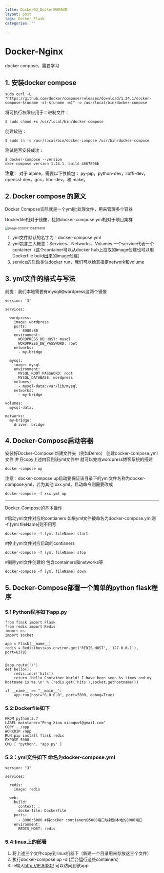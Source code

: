 ```yaml
---
title: Docker03_Docker网络配置
layout: post
tags: Docker_Flask
categories: ''

---
```

# Docker-Nginx

docker conpose，需要学习

## 1. 安装docker compose

```linux
sudo curl -L "https://github.com/docker/compose/releases/download/1.24.1/docker-compose-$(uname -s)-$(uname -m)" -o /usr/local/bin/docker-compose
```

将可执行权限应用于二进制文件：

```
$ sudo chmod +x /usr/local/bin/docker-compose
```

创建软链：

```
$ sudo ln -s /usr/local/bin/docker-compose /usr/bin/docker-compose
```

测试是否安装成功：

```
$ docker-compose --version
cker-compose version 1.24.1, build 4667896b
```

**注意**： 对于 alpine，需要以下依赖包： py-pip，python-dev，libffi-dev，openssl-dev，gcc，libc-dev，和 make。

## 2. Docker compose 的意义

Docker Compose实际就是一个yml批处理文件，用来管理多个容器

Dockerfile相对于镜像，犹如docker-compose.yml相对于项目集群

<img src="C:\Users\zheng\AppData\Roaming\Typora\typora-user-images\image-20200711084748151.png" alt="image-20200711084748151" style="zoom: 67%;" />

1. yml文件默认的名字为：docker-compose.yml
2. yml包含三大概念：Services、Networks、Volumes
   一个service代表一个container（这个container可以从docker hub上拉取的image创建也可以用Dockerfile build出来的image创建）
3. service的启动类似docker run，我们可以给其指定network和volume
   

## 3. yml文件的格式与写法

前提：我们本地需要有mysql和wordpress这两个镜像

```
version: '3'

services:

  wordpress:
    image: wordpress
    ports:
      - 8080:80
    environment:
      WORDPRESS_DB_HOST: mysql
      WORDPRESS_DB_PASSWORD: root
    networks:
      - my-bridge

  mysql:
    image: mysql
    environment:
      MYSQL_ROOT_PASSWORD: root
      MYSQL_DATABASE: wordpress
    volumes:
      - mysql-data:/var/lib/mysql
    networks:
      - my-bridge

volumes:
  mysql-data:

networks:
  my-bridge:
    driver: bridge

```

## 4. Docker-Compose启动容器

安装好Docker-Compose
新建文件夹（例如Demo）
创建docker-compose.yml文件 并且copy上述内容到该yml文件中 就可以完成wordpress博客系统的搭建

```
docker-compose up
```

注意：docker-compose up启动要保证该目录下的yml文件名称为docker-compose.yml，若为其他 xxx.yml，启动命令则需要改成

    docker-compose -f xxx.yml up
---

Docker-Compose的基本操作

#启动yml文件对应的contianers 如果yml文件被命名为docker-compose.yml则 -f [yml fileName]则不用写

```
docker-compose -f [yml fileName] start 
```

#停止yml文件对应启动的contianers

```
docker-compose -f [yml fileName] stop
```

#删除yml文件创建的 包含containers和networks等

```
docker-compose -f [yml fileName] down
```



## 5. Docker-Compose部署一个简单的python flask程序

### 5.1 Python程序如下app.py

```
from flask import Flask
from redis import Redis
import os
import socket

app = Flask(__name__)
redis = Redis(host=os.environ.get('REDIS_HOST', '127.0.0.1'), port=6379)


@app.route('/')
def hello():
    redis.incr('hits')
    return 'Hello Container World! I have been seen %s times and my hostname is %s.\n' % (redis.get('hits'),socket.gethostname())

if __name__ == "__main__":
    app.run(host="0.0.0.0", port=5000, debug=True)
```

### 5.2:Dockerfile如下

```
FROM python:2.7
LABEL maintaner="Peng Xiao xiaoquwl@gmail.com"
COPY . /app
WORKDIR /app
RUN pip install flask redis
EXPOSE 5000
CMD [ "python", "app.py" ]
```

### 5.3：yml文件如下 命名为docker-compose.yml

```
version: "3"

services:

  redis:
    image: redis

  web:
    build:
      context: .
      dockerfile: Dockerfile
    ports:
      - 8080:5000 #将docker contianer的5000端口映射到本地的8080端口
    environment:
      REDIS_HOST: redis
```

### 5.4:linux上的部署

1. 将上述三个文件copy到linux机器下（新建一个目录用来存放这三个文件）
2. 执行docker-compose up -d (后台运行这些containers)
3. ie输入[http://IP:8080/](http://114.115.209.142:8080/) 可以访问到该app